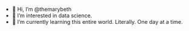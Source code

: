 - 👋 Hi, I’m @themarybeth
- 👀 I’m interested in data science.
- 🌱 I’m currently learning this entire world. Literally. One day at a time.

<!---
themarybeth/themarybeth is a ✨ special ✨ repository because its `README.md` (this file) appears on your GitHub profile.
You can click the Preview link to take a look at your changes.
--->
